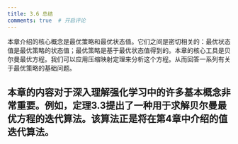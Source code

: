 ```yaml
---
title: 3.6 总结
comments: true  # 开启评论
---
```

本章介绍的核心概念是最优策略和最优状态值。它们之间是密切相关的：最优状态值是最优策略的状态值；最优策略是基于最优状态值得到的。本章的核心工具是贝尔曼最优方程。我们可以应用压缩映射定理来分析这个方程。从而回答一系列有关于最优策略的基础问题。

本章的内容对于深入理解强化学习中的许多基本概念非常重要。例如，定理$3.3$提出了一种用于求解贝尔曼最优方程的迭代算法。该算法正是将在第$4$章中介绍的值迭代算法。
---